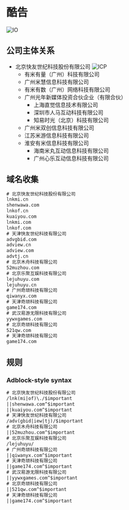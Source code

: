 # 酷告

![IO](https://img.shields.io/badge/Last%20Updated-20230225-green)

## 公司主体关系

+ 北京快友世纪科技股份有限公司
 ![ICP](https://img.shields.io/badge/ICP-粤ICP备11022409号-green)
  + 有米有量（广州）科技有限公司
  + 广州米慧信息科技有限公司
  + 有米有数（广州）网络科技有限公司
  + 广州光年新媒体投资合伙企业（有限合伙）
    + 上海直觉信息技术有限公司
    + 深圳市人马互动科技有限公司
    + 知易时光（北京）科技有限公司
  + 广州米双创信息科技有限公司
  + 江苏米游信息科技有限公司
  + 淮安有米信息科技有限公司
    + 海南米丸互动信息科技有限公司
    + 广州心乐互动信息科技有限公司

## 域名收集

```txt
# 北京快友世纪科技股份有限公司
lnkmi.cn
shenwawa.com
lnkof.cn
kuaiyou.com
lnkmi.com
lnkof.com
# 天津快友世纪科技有限公司
advgbid.com
adview.cn
adview.com
advtj.cn
# 北京木舟科技有限公司
52muzhou.com
# 北京乐聚互娱科技有限公司
lejuhuyu.com
lejuhuyu.cn
# 广州奇顽科技有限公司
qiwanyx.com
# 天津奇顽科技有限公司
game174.com
# 武汉易游无限科技有限公司
yywxgames.com
# 北京奇顽科技有限公司
521qw.com
# 天津奇顽科技有限公司
game174.com
```

## 规则

### Adblock-style syntax

```txt
# 北京快友世纪科技股份有限公司
/lnk(mi|of)\./$important
||shenwawa.com^$important
||kuaiyou.com^$important
# 天津快友世纪科技有限公司
/adv(gbid|iew|tj)/$important
# 北京木舟科技有限公司
||52muzhou.com^$important
# 北京乐聚互娱科技有限公司
/lejuhuyu/
# 广州奇顽科技有限公司
||qiwanyx.com^$important
# 天津奇顽科技有限公司
||game174.com^$important
# 武汉易游无限科技有限公司
||yywxgames.com^$important
# 北京奇顽科技有限公司
||521qw.com^$important
# 天津奇顽科技有限公司
||game174.com^$important
```
